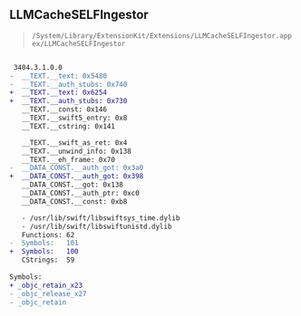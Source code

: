 ## LLMCacheSELFIngestor

> `/System/Library/ExtensionKit/Extensions/LLMCacheSELFIngestor.appex/LLMCacheSELFIngestor`

```diff

 3404.3.1.0.0
-  __TEXT.__text: 0x5480
-  __TEXT.__auth_stubs: 0x740
+  __TEXT.__text: 0x6254
+  __TEXT.__auth_stubs: 0x730
   __TEXT.__const: 0x146
   __TEXT.__swift5_entry: 0x8
   __TEXT.__cstring: 0x141

   __TEXT.__swift_as_ret: 0x4
   __TEXT.__unwind_info: 0x138
   __TEXT.__eh_frame: 0x70
-  __DATA_CONST.__auth_got: 0x3a0
+  __DATA_CONST.__auth_got: 0x398
   __DATA_CONST.__got: 0x138
   __DATA_CONST.__auth_ptr: 0xc0
   __DATA_CONST.__const: 0xb8

   - /usr/lib/swift/libswiftsys_time.dylib
   - /usr/lib/swift/libswiftunistd.dylib
   Functions: 62
-  Symbols:   101
+  Symbols:   100
   CStrings:  59
 
Symbols:
+ _objc_retain_x23
- _objc_release_x27
- _objc_retain

```
